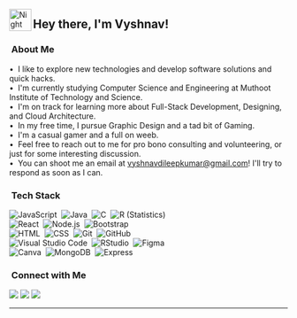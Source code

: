 <img alt="Night Coding" src="./assets/Hand%20Wave.gif" width='40' align="left"/><h2>Hey there, I'm Vyshnav!</h2>

<!-- ## 👋 &nbsp;Hey there! I'm Vyshnav -->

### &nbsp;About Me

• &nbsp;I like to explore new technologies and develop software solutions and quick hacks.\
• &nbsp;I'm currently studying Computer Science and Engineering at Muthoot Institute of Technology and Science.\
• &nbsp;I'm on track for learning more about Full-Stack Development, Designing, and Cloud Architecture.\
• &nbsp;In my free time, I pursue Graphic Design and a tad bit of Gaming.\
• &nbsp;I'm a casual gamer and a full on weeb.\
• &nbsp;Feel free to reach out to me for pro bono consulting and volunteering, or just for some interesting discussion.\
• &nbsp;You can shoot me an email at vyshnavdileepkumar@gmail.com! I'll try to respond as soon as I can.

### &nbsp;Tech Stack

![JavaScript](https://img.shields.io/badge/-JavaScript-05122A?style=flat&logo=javascript)&nbsp;
![Java](https://img.shields.io/badge/-Java-05122A?style=flat&logo=Java&logoColor=FFA518)&nbsp;
![C](https://img.shields.io/badge/-C-05122A?style=flat&logo=C&logoColor=A8B9CC)&nbsp;
![R (Statistics)](https://img.shields.io/badge/-R-05122A?style=flat&logo=R&logoColor=276DC3)\
![React](https://img.shields.io/badge/-React-05122A?style=flat&logo=react)&nbsp;
![Node.js](https://img.shields.io/badge/-Node.js-05122A?style=flat&logo=node.js)&nbsp;
![Bootstrap](https://img.shields.io/badge/-Bootstrap-05122A?style=flat&logo=bootstrap&logoColor=563D7C)\
![HTML](https://img.shields.io/badge/-HTML-05122A?style=flat&logo=HTML5)&nbsp;
![CSS](https://img.shields.io/badge/-CSS-05122A?style=flat&logo=CSS3&logoColor=1572B6)&nbsp;
![Git](https://img.shields.io/badge/-Git-05122A?style=flat&logo=git)&nbsp;
![GitHub](https://img.shields.io/badge/-GitHub-05122A?style=flat&logo=github)\
![Visual Studio Code](https://img.shields.io/badge/-Visual%20Studio%20Code-05122A?style=flat&logo=visual-studio-code&logoColor=007ACC)&nbsp;
![RStudio](https://img.shields.io/badge/-RStudio-05122A?style=flat&logo=rstudio)&nbsp;
![Figma](https://img.shields.io/badge/-Figma-05122A?style=flat&logo=figma&logoColor=white)\
![Canva](https://img.shields.io/badge/-Canva-05122A?style=flat&logo=Canva&logoColor=white)&nbsp;
![MongoDB](https://img.shields.io/badge/-MongoDB-05122A?style=flat&logo=mongodb&logoColor=white)&nbsp;
![Express](https://img.shields.io/badge/-Express.js-05122A.svg?style=flat&logo=express-ide&logoColor=2C2255)&nbsp;


### &nbsp;Connect with Me

<p align="left">
<!--<a href="https://"><img src=""/></a>-->
<a href="https://www.linkedin.com/in/vyshnav-d-kumar-836160229/"><img src="https://img.shields.io/badge/-LinkedIn-0077B5?style=flat&logo=Linkedin&logoColor=white"/></a>
<a href="mailto:vyshnavdileepkumar@gmail.com"><img src="https://img.shields.io/badge/-Gmail-D14836?style=flat&logo=Gmail&logoColor=white"/></a>
<a href="https://www.instagram.com/_yorozuya.no.vysh_/"><img src="https://img.shields.io/badge/-Instagram-E4405F?style=flat&logo=Instagram&logoColor=white"/></a>
</p>

-----
